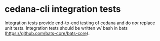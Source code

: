 # cedana-cli integration tests 

Integration tests provide end-to-end testing of cedana and do *not* replace unit tests. Integration tests should be written w/ bash in bats (https://github.com/bats-core/bats-core).
